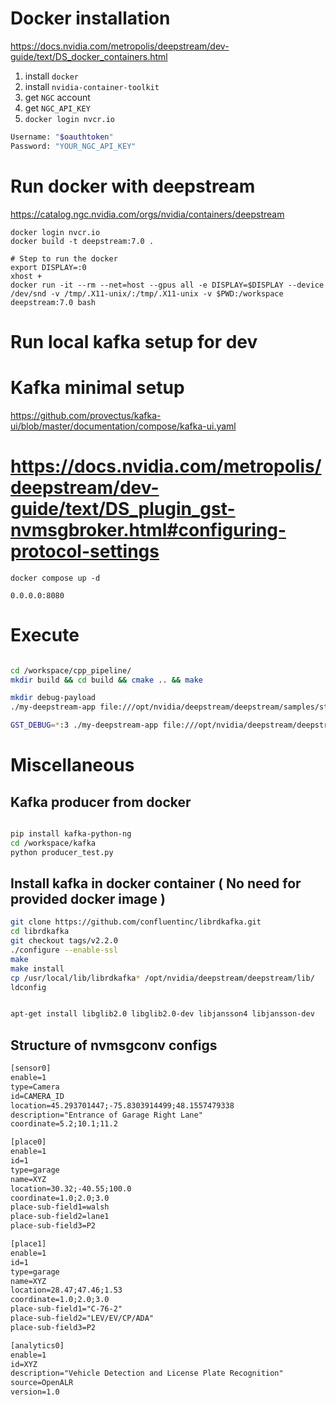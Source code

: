 # Docker installation

https://docs.nvidia.com/metropolis/deepstream/dev-guide/text/DS_docker_containers.html 

1. install `docker`
2. install `nvidia-container-toolkit` 
3. get `NGC` account
4. get `NGC_API_KEY`  
5. `docker login nvcr.io`

```bash
Username: "$oauthtoken"
Password: "YOUR_NGC_API_KEY"
```

# Run docker with deepstream

https://catalog.ngc.nvidia.com/orgs/nvidia/containers/deepstream 

```
docker login nvcr.io
docker build -t deepstream:7.0 .
```

```
# Step to run the docker
export DISPLAY=:0
xhost +
docker run -it --rm --net=host --gpus all -e DISPLAY=$DISPLAY --device /dev/snd -v /tmp/.X11-unix/:/tmp/.X11-unix -v $PWD:/workspace deepstream:7.0 bash
```

# Run local kafka setup for dev


# Kafka minimal setup

https://github.com/provectus/kafka-ui/blob/master/documentation/compose/kafka-ui.yaml
# https://docs.nvidia.com/metropolis/deepstream/dev-guide/text/DS_plugin_gst-nvmsgbroker.html#configuring-protocol-settings

```
docker compose up -d

0.0.0.0:8080
```

# Execute

```bash

cd /workspace/cpp_pipeline/
mkdir build && cd build && cmake .. && make

mkdir debug-payload
./my-deepstream-app file:///opt/nvidia/deepstream/deepstream/samples/streams/sample_720p.mp4

GST_DEBUG=*:3 ./my-deepstream-app file:///opt/nvidia/deepstream/deepstream/samples/streams/sample_720p.mp4
```




# Miscellaneous

## Kafka producer from docker

```bash

pip install kafka-python-ng
cd /workspace/kafka
python producer_test.py
```

## Install kafka in docker container ( No need for provided docker image )
```bash
git clone https://github.com/confluentinc/librdkafka.git
cd librdkafka
git checkout tags/v2.2.0
./configure --enable-ssl
make
make install
cp /usr/local/lib/librdkafka* /opt/nvidia/deepstream/deepstream/lib/
ldconfig


apt-get install libglib2.0 libglib2.0-dev libjansson4 libjansson-dev
```

## Structure of nvmsgconv configs


```dstest4_msgconv_config.txt
[sensor0]
enable=1
type=Camera
id=CAMERA_ID
location=45.293701447;-75.8303914499;48.1557479338
description="Entrance of Garage Right Lane"
coordinate=5.2;10.1;11.2

[place0]
enable=1
id=1
type=garage
name=XYZ
location=30.32;-40.55;100.0
coordinate=1.0;2.0;3.0
place-sub-field1=walsh
place-sub-field2=lane1
place-sub-field3=P2

[place1]
enable=1
id=1
type=garage
name=XYZ
location=28.47;47.46;1.53
coordinate=1.0;2.0;3.0
place-sub-field1="C-76-2"
place-sub-field2="LEV/EV/CP/ADA"
place-sub-field3=P2

[analytics0]
enable=1
id=XYZ
description="Vehicle Detection and License Plate Recognition"
source=OpenALR
version=1.0
```

